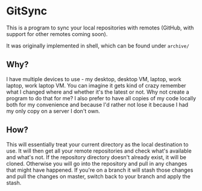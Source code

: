 # GitSync
This is a program to sync your local repositories with remotes (GitHub, with support for other remotes coming soon).

It was originally implemented in shell, which can be found under `archive/`

## Why?
I have multiple devices to use - my desktop, desktop VM, laptop, work laptop, work laptop VM. You can imagine it gets kind of crazy remember what I changed where and whether it's the latest or not. Why not create a program to do that for me? I also prefer to have all copies of my code locally both for my convenience and because I'd rather not lose it because I had my only copy on a server I don't own.

## How?
This will essentially treat your current directory as the local destination to use. It will then get all your remote repositories and check what's available and what's not. If the repository directory doesn't already exist, it will be cloned. Otherwise you will go into the repository and pull in any changes that might have happened. If you're on a branch it will stash those changes and pull the changes on master, switch back to your branch and apply the stash.
